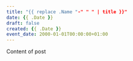 ```yaml
---
title: "{{ replace .Name "-" " " | title }}"
date: {{ .Date }}
draft: false
created: {{ .Date }}
event_date: 2000-01-01T00:00:00+01:00
---
```


Content of post
